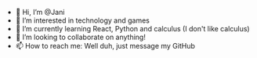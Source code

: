 - 👋 Hi, I’m @Jani
- 👀 I’m interested in technology and games
- 🌱 I’m currently learning React, Python and calculus (I don't like calculus)
- 💞️ I’m looking to collaborate on anything!
- 📫 How to reach me: Well duh, just message my GitHub

<!---
Janipro/Janipro is a ✨ special ✨ repository because its `README.md` (this file) appears on your GitHub profile.
You can click the Preview link to take a look at your changes.
--->
